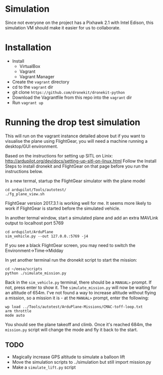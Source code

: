 # Simulation

Since not everyone on the project has a Pixhawk 2.1 with Intel Edison, this simulation VM should make it easier for us to collaborate.

#  Installation

- Install
    - VirtualBox
    - Vagrant
    - Vagrant Manager
- Create the `vagrant` directory
- cd to the `vagrant` dir
- git clone `https://github.com/dronekit/dronekit-python`
- Download the Vagrantfile from this repo into the `vagrant` dir
- Run `vagrant up`

# Running the drop test simulation

This will run on the vagrant instance detailed above but if you want to visualise the plane using FlightGear, you will need a machine running a desktop/GUI environment.

Based on the instructions for setting up SITL on Linix: http://ardupilot.org/dev/docs/setting-up-sitl-on-linux.html Follow the Install Steps to install dronekit and FlightGear on that page before you run the instructions below.

In a new termal, startup the FlightGear simulator with the plane model
```
cd ardupilot/Tools/autotest/
./fg_plane_view.sh
```
FlightGear version 2017.3.1 is working well for me.  It seems more likely to work if FlightGear is started before the simulated vehicle.

In another termal window, start a simulated plane and add an extra MAVLink output to localhost port 5769
```
cd ardupilot/ArduPlane
sim_vehicle.py --out 127.0.0.:5769 -j4
```
If you see a black FlightGear screen, you may need to switch the  Environment->Time->Midday 

In yet another terminal run the dronekit script to start the mission:
```
cd ~/eesa/scripts
python ./simulate_mission.py
```

Back in the `sim_vehicle.py` terminal, there should be a `MANUAL>` prompt.  If not, press enter to show it.  The `simulate_mission.py` will now be waiting for an altitude of 654m.  I've not found a way to increase altitude without flying a mission, so a mission it is - at the `MANUAL>` prompt, enter the following:

```
wp load ../Tools/autotest/ArduPlane-Missions/CMAC-toff-loop.txt
arm throttle
mode auto
```

You should see the plane takeoff and climb.  Once it's reached 684m, the `mission.py` script will change the mode and fly it back to the start.

## TODO
- Magically increase GPS altitude to simulate a balloon lift
- Move the simulation scripts to ../simulation but still import mission.py
- Make a `simulate_lift.py` script


